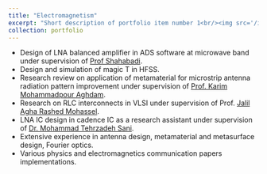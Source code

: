 ```yaml
---
title: "Electromagnetism"
excerpt: "Short description of portfolio item number 1<br/><img src='/images/lna.jpg'>"
collection: portfolio
---
```


* Design of LNA balanced amplifier in ADS software at microwave band under supervision of [Prof Shahabadi](http://scholar.google.ae/scholar?q=mahmoud+shahabadi&hl=en&as_sdt=0&as_vis=1&oi=scholart).
* Design and simulation of magic T in HFSS.
* Research review on application of metamaterial for microstrip antenna radiation pattern improvement under supervision of [Prof. Karim Mohammadpour Aghdam](http://scholar.google.com/citations?user=M-U0R2AAAAAJ&hl=en).
* Research on RLC interconnects in VLSI under supervision of Prof. [Jalil Agha Rashed Mohassel](https://profile.ut.ac.ir/en/~jrashed).
* LNA IC design in cadence IC as a research assistant under supervision of [Dr. Mohammad Tehrzadeh Sani](http://scholar.google.com/citations?user=wHL-pd8AAAAJ&hl=en).
* Extensive experience in antenna design, metamaterial and metasurface design, Fourier optics.
* Various physics and electromagnetics communication papers implementations.